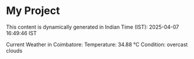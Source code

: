 # My Project

This content is dynamically generated in Indian Time (IST): 2025-04-07 16:49:46 IST


Current Weather in Coimbatore:
Temperature: 34.88 °C
Condition: overcast clouds
